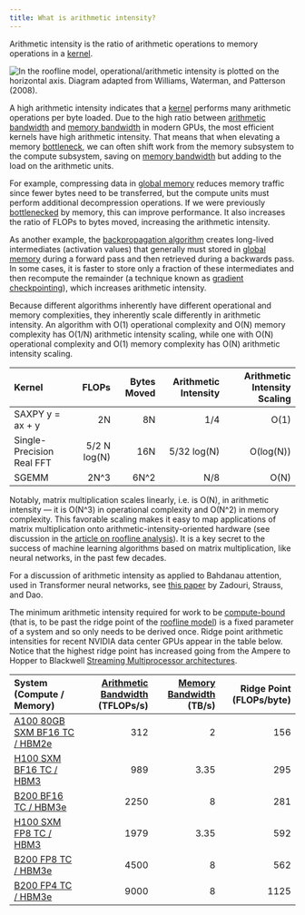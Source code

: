 ```yaml
---
title: What is arithmetic intensity?
---
```


Arithmetic intensity is the ratio of arithmetic operations to memory operations in a [kernel](/gpu-glossary/device-software/kernel).

![In the [roofline model](/gpu-glossary/perf/FIXME), operational/arithmetic intensity is plotted on the horizontal axis. Diagram adapted from [Williams, Waterman, and Patterson (2008)](https://people.eecs.berkeley.edu/~kubitron/cs252/handouts/papers/RooflineVyNoYellow.pdf).](GPU%20Performance%20Glossary%202251e7f1694980bd93e4f67a75c6e489/terminal-roofline-model(1)%204.png)

A high arithmetic intensity indicates that a [kernel](/gpu-glossary/device-software/kernel) performs many arithmetic operations per byte loaded. Due to the high ratio between [arithmetic bandwidth](/gpu-glossary/perf/arithmetic-bandwidth) and [memory bandwidth](/gpu-glossary/perf/FIXME) in modern GPUs, the most efficient kernels have high arithmetic intensity. That means that when elevating a memory [bottleneck](/gpu-glossary/perf/FIXME), we can often shift work from the memory subsystem to the compute subsystem, saving on [memory bandwidth](/gpu-glossary/perf/FIXME) but adding to the load on the arithmetic units.

For example, compressing data in [global memory](/gpu-glossary/device-software/global-memory) reduces memory traffic since fewer bytes need to be transferred, but the compute units must perform additional decompression operations. If we were previously [bottlenecked](/gpu-glossary/perf/FIXME) by memory, this can improve performance. It also increases the ratio of FLOPs to bytes moved, increasing the arithmetic intensity.

As another example, the [backpropagation algorithm](https://www.nature.com/articles/323533a0) creates long-lived intermediates (activation values) that generally must stored in [global memory](/gpu-glossary/device-software/global-memory) during a forward pass and then retrieved during a backwards pass. In some cases, it is faster to store only a fraction of these intermediates and then recompute the remainder (a technique known as [gradient checkpointing](https://arxiv.org/abs/1604.06174)), which increases arithmetic intensity.

Because different algorithms inherently have different operational and memory complexities, they inherently scale differently in arithmetic intensity. An algorithm with O(1) operational complexity and O(N) memory complexity has O(1/N) arithmetic intensity scaling, while one with O(N) operational complexity and O(1) memory complexity has O(N) arithmetic intensity scaling.

| **Kernel** | **FLOPs** | **Bytes Moved** | **Arithmetic Intensity** | **Arithmetic Intensity Scaling** |
| :-- | --: | --: | --: | --: |
| SAXPY y = ax + y | 2N | 8N | 1/4 | O(1) |
| Single-Precision Real FFT | 5/2 N log(N) | 16N | 5/32 log(N) | O(log(N)) |
| SGEMM | 2N^3 | 6N^2 | N/8 | O(N) |

Notably, matrix multiplication scales linearly, i.e. is O(N), in arithmetic intensity — it is O(N^3) in operational complexity and O(N^2) in memory complexity. This favorable scaling makes it easy to map applications of matrix multiplication onto arithmetic-intensity-oriented hardware (see discussion in the [article on roofline analysis](/gpu-glossary/perf/FIXME)). It is a key secret to the success of machine learning algorithms based on matrix multiplication, like neural networks, in the past few decades.

For a discussion of arithmetic intensity as applied to Bahdanau attention, used in Transformer neural networks, see [this paper](https://arxiv.org/abs/2505.21487) by Zadouri, Strauss, and Dao.

The minimum arithmetic intensity required for work to be [compute-bound](/gpu-glossary/perf/FIXME) (that is, to be past the ridge point of the [roofline model](/gpu-glossary/perf/FIXME)) is a fixed parameter of a system and so only needs to be derived once. Ridge point arithmetic intensities for recent NVIDIA data center GPUs appear in the table below. Notice that the highest ridge point has increased going from the Ampere to Hopper to Blackwell [Streaming Multiprocessor architectures](/gpu-glossary/device-hardware/streaming-multiprocessor-architecture).

| **System (Compute / Memory)** | **[Arithmetic Bandwidth](/gpu-glossary/perf/FIXME) (TFLOPs/s)** | **[Memory Bandwidth](/gpu-glossary/perf/FIXME) (TB/s)** | **Ridge Point (FLOPs/byte)** |
| :-- | --: | --: | --: |
| [A100 80GB SXM BF16 TC / HBM2e](https://www.nvidia.com/content/dam/en-zz/Solutions/Data-Center/a100/pdf/nvidia-a100-datasheet-us-nvidia-1758950-r4-web.pdf) | 312 | 2 | 156 |
| [H100 SXM BF16 TC / HBM3](https://resources.nvidia.com/en-us-gpu-resources/h100-datasheet-24306) | 989 | 3.35 | 295 |
| [B200 BF16 TC / HBM3e](https://resources.nvidia.com/en-us-dgx-systems/dgx-b200-datasheet) | 2250 | 8 | 281 |
| [H100 SXM FP8 TC / HBM3](https://resources.nvidia.com/en-us-gpu-resources/h100-datasheet-24306) | 1979 | 3.35 | 592 |
| [B200 FP8 TC / HBM3e](https://resources.nvidia.com/en-us-dgx-systems/dgx-b200-datasheet) | 4500 | 8 | 562 |
| [B200 FP4 TC / HBM3e](https://resources.nvidia.com/en-us-dgx-systems/dgx-b200-datasheet) | 9000 | 8 | 1125 |

